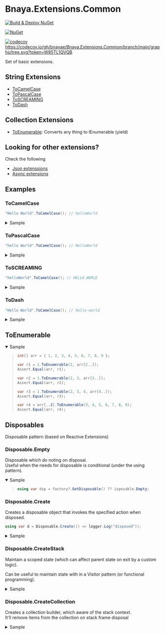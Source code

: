 # Bnaya.Extensions.Common

[![Build & Deploy NuGet](https://github.com/bnayae/Bnaya.Extensions.Common/actions/workflows/Deploy.yml/badge.svg)](https://github.com/bnayae/Bnaya.Extensions.Common/actions/workflows/Deploy.yml)  

[![NuGet](https://img.shields.io/nuget/v/Bnaya.Extensions.Common.svg)](https://www.nuget.org/packages/Bnaya.Extensions.Common/)  

[![codecov](https://codecov.io/gh/bnayae/Bnaya.Extensions.Common/branch/main/graph/badge.svg?token=W85TL1QVQB)](https://codecov.io/gh/bnayae/Bnaya.Extensions.Common)  
https://codecov.io/gh/bnayae/Bnaya.Extensions.Common/branch/main/graphs/tree.svg?token=W85TL1QVQB

Set of basic extensions. 

## String Extensions

- [ToCamelCase](#ToCamelCase) 
- [ToPascalCase](#ToPascalCase)
- [ToSCREAMING](ToSCREAMING)
- [ToDash](#ToDash)

## Collection Extensions
- [ToEnumerable](#ToEnumerable): Converts any thing to IEnumerable (yield)

## Looking for other extensions?
Check the following
- [Json extenssions](https://github.com/bnayae/Json.Extensions)
- [Async extensions](https://github.com/bnayae/Bnaya.CSharp.AsyncExtensions)

## Examples

### ToCamelCase

``` cs
"Hello World".ToCamelCase(); // helloWorld
```

<details><summary>Sample</summary>
<blockquote>

```cs
[Theory]
[InlineData("BnayaEshet", "bnayaEshet")]
[InlineData("bnayaEshet", "bnayaEshet")]
[InlineData("bnaya Eshet", "bnayaEshet")]
[InlineData("bnaya-Eshet", "bnayaEshet")]
[InlineData("bnaya_Eshet", "bnayaEshet")]
[InlineData("bnaya_eshet", "bnayaEshet")]
[InlineData("b1n2aya Eshet", "b1n2ayaEshet")]
[InlineData("", "")]
[InlineData(null, "")]
public void String_ToCamelCase_Test_Succeed(string input, string expected)
{
    string result = input.ToCamelCase();
    _outputHelper.WriteLine($"'{input}' = '{result}'");
    Assert.Equal(expected, result);
}
```

</blockquote>
</details>

### ToPascalCase

``` cs
"hello World".ToCamelCase(); // HelloWorld
```

<details><summary>Sample</summary>
<blockquote>

```cs
[Theory]
[InlineData("BnayaEshet", "BnayaEshet")]
[InlineData("bnayaEshet", "BnayaEshet")]
[InlineData("bnaya Eshet", "BnayaEshet")]
[InlineData("bnaya-Eshet", "BnayaEshet")]
[InlineData("bnaya-eshet", "BnayaEshet")]
[InlineData("bnaya_Eshet", "BnayaEshet")]
[InlineData("Bnaya_eshet", "BnayaEshet")]
[InlineData("bnaya_eshet", "BnayaEshet")]
[InlineData("b1n2aya_eshet", "B1n2ayaEshet")]
[InlineData("", "")]
[InlineData(null, "")]
public void String_ToPascalCase_Test_Succeed(string input, string expected)
{
    string result = input.ToPascalCase();
    _outputHelper.WriteLine($"'{input}' = '{result}'");
    Assert.Equal(expected, result);
}
```

</blockquote>
</details>

### ToSCREAMING

``` cs
"helloWorld".ToCamelCase(); // HELLO_WORLD
```

<details><summary>Sample</summary>
<blockquote>

```cs
[Theory]
[InlineData("BnayaEshet", "BNAYA_ESHET")]
[InlineData("Bnaya_Eshet", "BNAYA_ESHET")]
[InlineData("Bnaya_ESHET", "BNAYA_ESHET")]
[InlineData("Bnaya1234Eshet", "BNAYA1234_ESHET")]
[InlineData("Bnaya Eshet", "BNAYA_ESHET")]
[InlineData(" Bnaya Eshet", "BNAYA_ESHET")]
[InlineData("Bnaya Eshet ", "BNAYA_ESHET")]
[InlineData("Bnaya  Eshet", "BNAYA_ESHET")]
[InlineData("Bnay$a  Eshet", "BNAY$A_ESHET")]
[InlineData("Bnaya$  Eshet", "BNAYA$_ESHET")]
[InlineData("Bnaya$Eshet", "BNAYA$_ESHET")]
[InlineData("Bnaya__Eshet", "BNAYA_ESHET")]
[InlineData("Bnaya_ _Eshet", "BNAYA_ESHET")]
[InlineData("Bnaya _ _Eshet", "BNAYA_ESHET")]
[InlineData("Bnaya_ _ Eshet", "BNAYA_ESHET")]
[InlineData("", "")]
[InlineData(null, "")]
public void String_ToSCREAMING_Test_Succeed(string input, string expected)
{
    string result = input.ToSCREAMING();
    _outputHelper.WriteLine($"'{input}' = '{result}'");
    Assert.Equal(expected, result);
}
```

</blockquote>
</details>

### ToDash

``` cs
"Hello World".ToCamelCase(); // hello-world
```

<details><summary>Sample</summary>
<blockquote>

```cs
[Theory]
[InlineData("BnayaEshet", "bnaya-eshet")]
[InlineData("Bnaya_Eshet", "bnaya-eshet")]
[InlineData("Bnaya_ESHET", "bnaya-eshet")]
[InlineData("Bnaya1234Eshet", "bnaya1234-eshet")]
[InlineData("Bnaya Eshet", "bnaya-eshet")]
[InlineData(" Bnaya Eshet", "bnaya-eshet")]
[InlineData("Bnaya Eshet ", "bnaya-eshet")]
[InlineData("Bnaya  Eshet", "bnaya-eshet")]
[InlineData("Bnay$a  Eshet", "bnay-a-eshet")]
[InlineData("Bnaya$  Eshet", "bnaya-eshet")]
[InlineData("Bnaya$Eshet", "bnaya-eshet")]
[InlineData("Bnaya--Eshet", "bnaya-eshet")]
[InlineData("Bnaya- -Eshet", "bnaya-eshet")]
[InlineData("Bnaya__Eshet", "bnaya-eshet")]
[InlineData("Bnaya_ _Eshet", "bnaya-eshet")]
[InlineData("Bnaya _ _Eshet", "bnaya-eshet")]
[InlineData("Bnaya_ _ Eshet", "bnaya-eshet")]
[InlineData("", "")]
[InlineData(null, "")]
public void String_ToDash_Test_Succeed(string input, string expected)
{
    string result = input.ToDash();
    _outputHelper.WriteLine($"'{input}' = '{result}'");
    Assert.Equal(expected, result);
}
```

</blockquote>
</details>


## ToEnumerable

<details open><summary>Sample</summary>
<blockquote>

``` cs
int[] arr = { 1, 2, 3, 4, 5, 6, 7, 8, 9 };

var r1 = 1.ToEnumerable(2, arr[2..]);
Assert.Equal(arr, r1);

var r2 = 1.ToEnumerable(2, 3, arr[3..]);
Assert.Equal(arr, r2);

var r3 = 1.ToEnumerable(2, 3, 4, arr[4..]);
Assert.Equal(arr, r3);

var r4 = arr[..2].ToEnumerable(3, 4, 5, 6, 7, 8, 9);
Assert.Equal(arr, r4);
```

</blockquote>
</details>

## Disposables

Disposable pattern (based on Reactive Extensions)

### Disposable.Empty

Disposable which do noting on disposal.  
Useful when the needs for disposable is conditional (under the using pattern).

<details open><summary>Sample</summary>
<blockquote>

``` cs
using var dsp = factory?.GetDisposable() ?? isposable.Empty;
``` 

</blockquote>
</details>

### Disposable.Create

Creates a disposable object that invokes the specified action when disposed.

``` cs
using var d = Disposable.Create(() => logger.Log("disposed"));
```

<details><summary>Sample</summary>
<blockquote>


``` cs
ILog logger = A.Fake<ILog>();
using (var d = Disposable.Create(() => logger.Log("disposed")))
{
    A.CallTo(() => logger.Log(A<string>.Ignored))
        .MustNotHaveHappened();
}
A.CallTo(() => logger.Log(A<string?>.Ignored))
    .MustHaveHappenedOnceExactly();
``` 

</blockquote>
</details>

### Disposable.CreateStack

Maintain a scoped state (which can affect parent state on exit by a custom logic).  

Can be useful to maintain state with in a Visitor pattern (or functional programming).

<details><summary>Sample</summary>
<blockquote>

``` cs
StackCancelable<int> d1;
using (d1 = Disposable.CreateStack<int>(10))
{
    Assert.Equal(10, d1.State);
    using (var state = d1.Push(50))
    {
        Assert.Equal(50, d1.State);
        Assert.Equal(50, state.State);
        int i = state;
        Assert.Equal(50, i);
    }
    using (var state = d1.Push(2, (prv, inScope) => inScope * 2 + prv))
    {
        Assert.Equal(2, state);
        Assert.Equal(2, d1.State);
    }
    Assert.Equal(14, d1.State); // the state which was calculate when the scope ends
    using (var state = d1.Push(m => m * 2)) // calculate from current state
    {
        Assert.Equal(28, state);
    }
    Assert.Equal(14, d1.State);
    using (var state = d1.Push(m => m * 2))
    {
        Assert.Equal(28, d1.State);
        using (var state1 = d1.Push(m => m * 2, (prv, inScope) => inScope + 1))
        {
            Assert.Equal(56, state1);
        }
        Assert.Equal(57, d1.State);
    }
    Assert.Equal(14, d1.State);
    Assert.False(d1.IsDisposed);
}
Assert.True(d1.IsDisposed);
```

</blockquote>
</details>

### Disposable.CreateCollection

Creates a collection builder, which aware of the stack context.  
It'll remove items from the collection on stack frame disposal

<details><summary>Sample</summary>
<blockquote>

``` cs
CollectionDisposable<int> stackCollection;
using (stackCollection = Disposable.CreateCollection<int>())
using (var root = stackCollection.Add(10))
{
    _outputHelper.WriteLine(stackCollection.ToString());
    _outputHelper.WriteLine(root.ToString());
    Assert.True(10.ToEnumerable().SequenceEqual(stackCollection.State));
    using (var state = stackCollection.Add(50))
    {
        Assert.True(state.SequenceEqual(10.ToEnumerable(50)));
    }
    using (var state = stackCollection.Add(2))
    {
        Assert.True(state.SequenceEqual(10.ToEnumerable(2)));
    }
    Assert.True(stackCollection.SequenceEqual(10.ToEnumerable()));
    using (var state = stackCollection.Add(30))
    {
        Assert.True(state.SequenceEqual(10.ToEnumerable(30)));
        using (var state1 = stackCollection.Add(5,6, 7))
        {
            Assert.True(state1.SequenceEqual(10.ToEnumerable(30, 5, 6, 7)));
        }
        Assert.True(stackCollection.SequenceEqual(10.ToEnumerable(30)));
    }
    Assert.True(stackCollection.SequenceEqual(10.ToEnumerable()));
    Assert.False(stackCollection.IsDisposed);
}
Assert.True(stackCollection.IsDisposed);
```

</blockquote>
</details>
